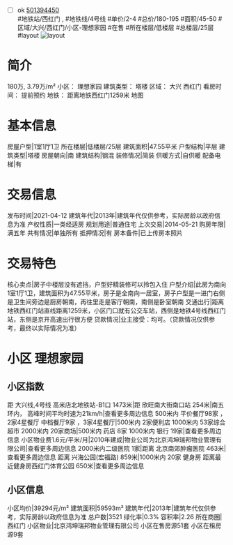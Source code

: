 - [ ] ok [501394450](https://bj.5i5j.com/ershoufang/501394450.html)  
 #地铁站/西红门 ,  #地铁线/4号线
#单价/2-4 #总价/180-195 #面积/45-50   #区域/大兴/西红门/小区-理想家园 #在售 #所在楼层/低楼层 #总楼层/25层 #layout 
![layout](http://image2a.5i5j.com/bdir/layout/b729edcddc91466c8883f576c7a8f01f.jpg_P5.jpg) 
# 简介 
 180万,  3.79万/m² 
小区： 理想家园
建筑类型： 塔楼
区域： 大兴 西红门
看房时间： 提前预约
地铁： 距离地铁西红门1259米 地图
# 基本信息 
 房屋户型|1室1厅1卫
所在楼层|低楼层/25层
建筑面积|47.55平米
户型结构|平层
建筑类型|塔楼
房屋朝向|南
建筑结构|钢混
装修情况|简装
供暖方式|自供暖
配备电梯|有
# 交易信息 
 发布时间|2021-04-12
建筑年代|2013年|建筑年代仅供参考，实际房龄以政府信息为准
产权性质|一类经适房
规划用途|普通住宅
上次交易|2014-05-21
购房年限|满五年
共有情况|单独所有
抵押情况|有
房本备件|已上传房本照片
# 交易特色 
 核心卖点|房子中楼层没有遮挡，户型好精装修可以拎包入住
户型介绍|此房为南向1室1厅1卫，建筑面积为47.55平米，房子是全南向一居室，房子户型是一进门右侧是卫生间旁边是厨房朝南，再往里走是客厅朝南，南侧是卧室朝南
交通出行|距离地铁西红门站直线距离1259米，小区门口就有公交车站，西侧是地铁4号线西红门站，东侧是京开高速出行很方便
贷款情况|业主接受：均可。（贷款情况仅供参考，最终以实际情况为准）
# 小区 理想家园
## 小区指数 
 距 大兴线,4号线 高米店北地铁站-B1口 1473米|距 欣旺南大街南口站 254米|南五环内， 高峰时间平均时速为21km/h|查看更多周边信息
500米内 平价餐厅98家 ，2家4星餐厅
中档餐厅9家 ，3家4星餐厅|500米内 2家便利店
1000米内 53家综合超市
2000米内 20家商场|500米内 药店 8家
1000米内 银行 19家|查看更多周边信息
小区物业费1.6元/平米/月|2010年建成|物业公司为北京鸿坤瑞邦物业管理有限公司|查看更多周边信息
2000米内二级医院 1家|距离 北京南郊肿瘤医院  463米|查看更多周边信息
距离 兴海公园(宏福路) 859米|1000米内 20家 健身房
距离最近健身房西红门体育公园 650米|查看更多周边信息
## 小区信息 
 小区均价|39294元/m²
建筑面积|59593m²
建筑年代|2013年|建筑年代仅供参考，实际房龄以政府信息为准
总户数|3521
绿化率|0.3%
容积率|2.26
所在商圈|西红门
小区物业|北京鸿坤瑞邦物业管理有限公司
小区在售房源51套
小区在租房源9套
